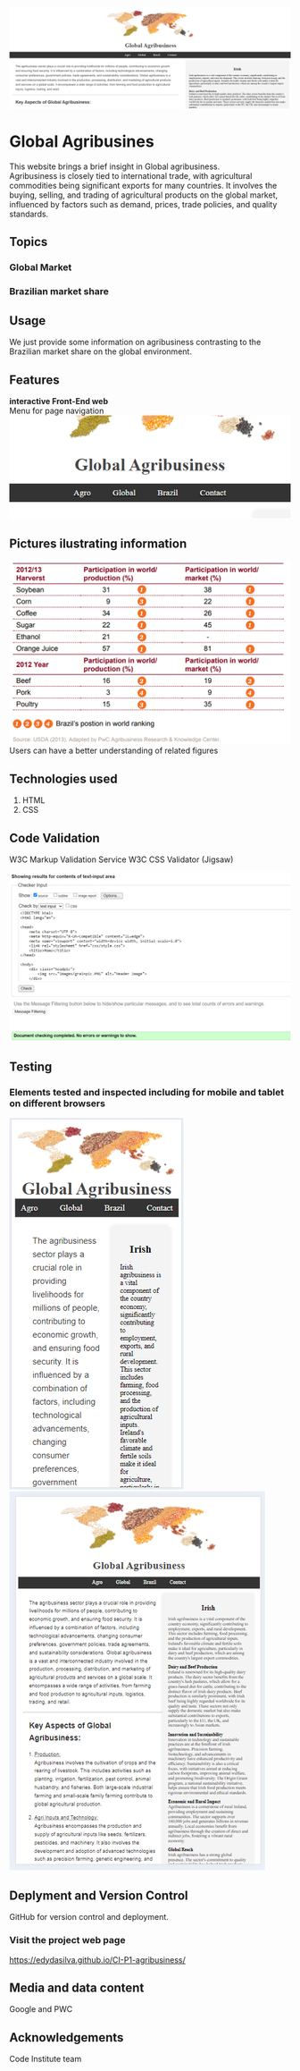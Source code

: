 <img src="./assets/images/ami3.PNG" alt="site preview">

# Global Agribusines

This website brings a brief insight in Global agribusiness.
<br>
Agribusiness is closely tied to international trade, with agricultural commodities being significant exports for many countries. It involves the buying, selling, and trading of agricultural products on the global market, influenced by factors such as demand, prices, trade policies, and quality standards.
<br>

## Topics

### Global Market

### Brazilian market share

## Usage
We just provide some information on agribusiness contrasting to the Brazilian market share on the global environment.

## Features
<b>interactive Front-End web</b>
<br>
Menu for page navigation
<img src="./assets/images/pagesnav2.PNG" alt="menu highlight">
 <br>

## Pictures ilustrating information
<img src="./assets/images/valuechain.PNG" alt="picture 1">
Users can have a better understanding of related figures
<br>

## Technologies used

<ol>
    <li>HTML</li>
    <li>CSS</li>
</ol>



## Code Validation
W3C Markup Validation Service
W3C CSS Validator (Jigsaw)

<img src="./assets/images/w3cval.PNG" alt="validation">
<br>

## Testing
### Elements tested and inspected including for mobile and tablet on different browsers 
<img src="./assets/images/iphone12a.PNG" alt="iPhone 12">
<img src="./assets/images/surface2.PNG" alt="Surface">

<!--
## Performance
Performane evaluation with lighthouse
<img src="images/lighthouse.PNG" alt="performance">
-->
##  Deplyment and Version Control

GitHub for version control and deployment.
<br>

### Visit the project web page
https://edydasilva.github.io/CI-P1-agribusiness/


## Media and data content

Google and PWC

## Acknowledgements

Code Institute team
